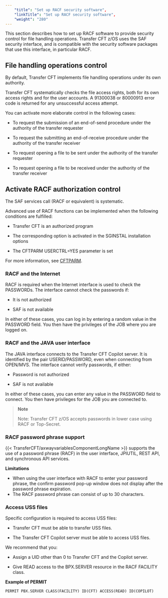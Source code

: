```yaml
---
    "title": "Set up RACF security software",
    "linkTitle": "Set up RACF security software",
    "weight": "280"
---
```

This section describes how to set up RACF software to provide security control for file handling operations. Transfer CFT z/OS uses the SAF security interface, and is compatible with the security software packages that use this interface, in particular RACF.

File handling operations control
--------------------------------

By default, Transfer CFT implements file handling operations under its own authority.

Transfer CFT systematically checks the file access rights, both for its own access rights and for the user accounts. A 91300038 or 80000913 error code is returned for any unsuccessful access attempt.

You can activate more elaborate control in the following cases:

- To request the submission of an end-of-send procedure under the authority of the transfer requester

<!-- -->

- To request the submitting an end-of-receive procedure under the authority of the transfer receiver

<!-- -->

- To request opening a file to be sent under the authority of the transfer requester

<!-- -->

- To request opening a file to be received under the authority of the transfer receiver

Activate RACF authorization control
-----------------------------------

The SAF services call (RACF or equivalent) is systematic.

Advanced use of RACF functions can be implemented when the following conditions are fulfilled:

- Transfer CFT is an authorized program

<!-- -->

- The corresponding option is activated in the SGINSTAL installation options

<!-- -->

- The CFTPARM USERCTRL=YES parameter is set

For more information, see [CFTPARM](../../../../../c_intro_userinterfaces/web_copilot_ui/conf_intro/cftparm).

### RACF and the Internet

RACF is required when the Internet interface is used to check the PASSWORDs. The interface cannot check the passwords if:

- It is not authorized

<!-- -->

- SAF is not available

In either of these cases, you can log in by entering a random value in the PASSWORD field. You then have the privileges of the JOB where you are logged on.

### RACF and the JAVA user interface

The JAVA interface connects to the Transfer CFT Copilot server. It is identified by the pair USERID/PASSWORD, even when connecting from OPEN/MVS. The interface cannot verify passwords, if either:

- Password is not authorized

<!-- -->

- SAF is not available

In either of these cases, you can enter any value in the PASSWORD field to connect. You then have privileges for the JOB you are connected to.

> **Note**
>
> Note: Transfer CFT z/OS accepts passwords in lower case using RACF or Top-Secret.

<span id="RACF pas"></span>

### RACF password phrase support

{{< TransferCFT/axwayvariablesComponentLongName  >}} supports the use of a password phrase (RACF) in the user interface, JPIUTIL, REST API, and synchronous API services.

****Limitations****

- When using the user interface with RACF to enter your password phrase, the confirm password pop-up window does not display after the password phrase expiration.
- The RACF password phrase can consist of up to 30 characters.

### Access USS files

Specific configuration is required to access USS files:

- Transfer CFT must be able to transfer USS files.

<!-- -->

- The Transfer CFT Copilot server must be able to access USS files.

We recommend that you:

- Assign a UID other than 0 to Transfer CFT and the Copilot server.

<!-- -->

- Give READ access to the BPX.SERVER resource in the RACF FACILITY class.

****Example of PERMIT****

```
PERMIT PBX.SERVER CLASS(FACILITY) ID(CFT) ACCESS(READ) ID(COPILOT)
```
